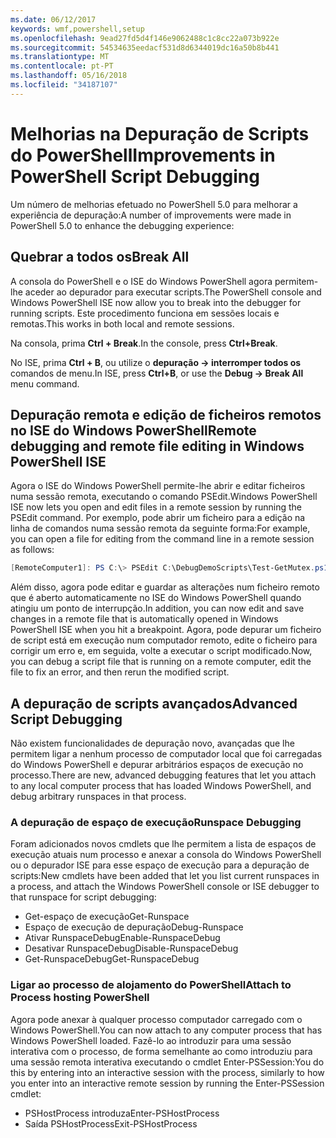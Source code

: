 ```yaml
---
ms.date: 06/12/2017
keywords: wmf,powershell,setup
ms.openlocfilehash: 9ead27fd5d4f146e9062488c1c8cc22a073b922e
ms.sourcegitcommit: 54534635eedacf531d8d6344019dc16a50b8b441
ms.translationtype: MT
ms.contentlocale: pt-PT
ms.lasthandoff: 05/16/2018
ms.locfileid: "34187107"
---
```

# <a name="improvements-in-powershell-script-debugging"></a><span data-ttu-id="25812-102">Melhorias na Depuração de Scripts do PowerShell</span><span class="sxs-lookup"><span data-stu-id="25812-102">Improvements in PowerShell Script Debugging</span></span>

<span data-ttu-id="25812-103">Um número de melhorias efetuado no PowerShell 5.0 para melhorar a experiência de depuração:</span><span class="sxs-lookup"><span data-stu-id="25812-103">A number of improvements were made in PowerShell 5.0 to enhance the debugging experience:</span></span>

## <a name="break-all"></a><span data-ttu-id="25812-104">Quebrar a todos os</span><span class="sxs-lookup"><span data-stu-id="25812-104">Break All</span></span>

<span data-ttu-id="25812-105">A consola do PowerShell e o ISE do Windows PowerShell agora permitem-lhe aceder ao depurador para executar scripts.</span><span class="sxs-lookup"><span data-stu-id="25812-105">The PowerShell console and Windows PowerShell ISE now allow you to break into the debugger for running scripts.</span></span> <span data-ttu-id="25812-106">Este procedimento funciona em sessões locais e remotas.</span><span class="sxs-lookup"><span data-stu-id="25812-106">This works in both local and remote sessions.</span></span>

<span data-ttu-id="25812-107">Na consola, prima **Ctrl + Break**.</span><span class="sxs-lookup"><span data-stu-id="25812-107">In the console, press **Ctrl+Break**.</span></span>

<span data-ttu-id="25812-108">No ISE, prima **Ctrl + B**, ou utilize o **depuração -> interromper todos os** comandos de menu.</span><span class="sxs-lookup"><span data-stu-id="25812-108">In ISE, press **Ctrl+B**, or use the **Debug -> Break All** menu command.</span></span>

## <a name="remote-debugging-and-remote-file-editing-in-windows-powershell-ise"></a><span data-ttu-id="25812-109">Depuração remota e edição de ficheiros remotos no ISE do Windows PowerShell</span><span class="sxs-lookup"><span data-stu-id="25812-109">Remote debugging and remote file editing in Windows PowerShell ISE</span></span>

<span data-ttu-id="25812-110">Agora o ISE do Windows PowerShell permite-lhe abrir e editar ficheiros numa sessão remota, executando o comando PSEdit.</span><span class="sxs-lookup"><span data-stu-id="25812-110">Windows PowerShell ISE now lets you open and edit files in a remote session by running the PSEdit command.</span></span>
<span data-ttu-id="25812-111">Por exemplo, pode abrir um ficheiro para a edição na linha de comandos numa sessão remota da seguinte forma:</span><span class="sxs-lookup"><span data-stu-id="25812-111">For example, you can open a file for editing from the command line in a remote session as follows:</span></span>

```powershell
[RemoteComputer1]: PS C:\> PSEdit C:\DebugDemoScripts\Test-GetMutex.ps1
```

<span data-ttu-id="25812-112">Além disso, agora pode editar e guardar as alterações num ficheiro remoto que é aberto automaticamente no ISE do Windows PowerShell quando atingiu um ponto de interrupção.</span><span class="sxs-lookup"><span data-stu-id="25812-112">In addition, you can now edit and save changes in a remote file that is automatically opened in Windows PowerShell ISE when you hit a breakpoint.</span></span>
<span data-ttu-id="25812-113">Agora, pode depurar um ficheiro de script está em execução num computador remoto, edite o ficheiro para corrigir um erro e, em seguida, volte a executar o script modificado.</span><span class="sxs-lookup"><span data-stu-id="25812-113">Now, you can debug a script file that is running on a remote computer, edit the file to fix an error, and then rerun the modified script.</span></span>

## <a name="advanced-script-debugging"></a><span data-ttu-id="25812-114">A depuração de scripts avançados</span><span class="sxs-lookup"><span data-stu-id="25812-114">Advanced Script Debugging</span></span>

<span data-ttu-id="25812-115">Não existem funcionalidades de depuração novo, avançadas que lhe permitem ligar a nenhum processo de computador local que foi carregadas do Windows PowerShell e depurar arbitrários espaços de execução no processo.</span><span class="sxs-lookup"><span data-stu-id="25812-115">There are new, advanced debugging features that let you attach to any local computer process that has loaded Windows PowerShell, and debug arbitrary runspaces in that process.</span></span>

### <a name="runspace-debugging"></a><span data-ttu-id="25812-116">A depuração de espaço de execução</span><span class="sxs-lookup"><span data-stu-id="25812-116">Runspace Debugging</span></span>

<span data-ttu-id="25812-117">Foram adicionados novos cmdlets que lhe permitem a lista de espaços de execução atuais num processo e anexar a consola do Windows PowerShell ou o depurador ISE para esse espaço de execução para a depuração de scripts:</span><span class="sxs-lookup"><span data-stu-id="25812-117">New cmdlets have been added that let you list current runspaces in a process, and attach the Windows PowerShell console or ISE debugger to that runspace for script debugging:</span></span>

-   <span data-ttu-id="25812-118">Get-espaço de execução</span><span class="sxs-lookup"><span data-stu-id="25812-118">Get-Runspace</span></span>
-   <span data-ttu-id="25812-119">Espaço de execução de depuração</span><span class="sxs-lookup"><span data-stu-id="25812-119">Debug-Runspace</span></span>
-   <span data-ttu-id="25812-120">Ativar RunspaceDebug</span><span class="sxs-lookup"><span data-stu-id="25812-120">Enable-RunspaceDebug</span></span>
-   <span data-ttu-id="25812-121">Desativar RunspaceDebug</span><span class="sxs-lookup"><span data-stu-id="25812-121">Disable-RunspaceDebug</span></span>
-   <span data-ttu-id="25812-122">Get-RunspaceDebug</span><span class="sxs-lookup"><span data-stu-id="25812-122">Get-RunspaceDebug</span></span>

### <a name="attach-to-process-hosting-powershell"></a><span data-ttu-id="25812-123">Ligar ao processo de alojamento do PowerShell</span><span class="sxs-lookup"><span data-stu-id="25812-123">Attach to Process hosting PowerShell</span></span>

<span data-ttu-id="25812-124">Agora pode anexar à qualquer processo computador carregado com o Windows PowerShell.</span><span class="sxs-lookup"><span data-stu-id="25812-124">You can now attach to any computer process that has Windows PowerShell loaded.</span></span> <span data-ttu-id="25812-125">Fazê-lo ao introduzir para uma sessão interativa com o processo, de forma semelhante ao como introduziu para uma sessão remota interativa executando o cmdlet Enter-PSSession:</span><span class="sxs-lookup"><span data-stu-id="25812-125">You do this by entering into an interactive session with the process, similarly to how you enter into an interactive remote session by running the Enter-PSSession cmdlet:</span></span>

-   <span data-ttu-id="25812-126">PSHostProcess introduza</span><span class="sxs-lookup"><span data-stu-id="25812-126">Enter-PSHostProcess</span></span>
-   <span data-ttu-id="25812-127">Saída PSHostProcess</span><span class="sxs-lookup"><span data-stu-id="25812-127">Exit-PSHostProcess</span></span>
